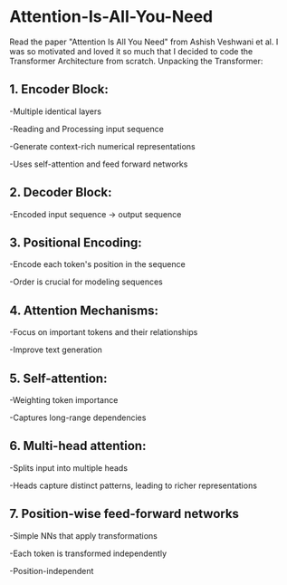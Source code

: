 # Attention-Is-All-You-Need
Read the paper "Attention Is All You Need" from Ashish Veshwani et al. I was so motivated and loved it so much that I decided to code the Transformer Architecture from scratch.
Unpacking the Transformer:

## 1. Encoder Block:

  -Multiple identical layers

  -Reading and Processing input sequence

  -Generate context-rich numerical representations

  -Uses self-attention and feed forward networks

## 2. Decoder Block:

  -Encoded input sequence -> output sequence

## 3. Positional Encoding:
   
  -Encode each token's position in the sequence
   
  -Order is crucial for modeling sequences

## 4. Attention Mechanisms:
  -Focus on important tokens and their relationships
   
  -Improve text generation

## 5. Self-attention:
  -Weighting token importance
   
  -Captures long-range dependencies

## 6. Multi-head attention:
  -Splits input into multiple heads
   
  -Heads capture distinct patterns, leading to richer representations

## 7. Position-wise feed-forward networks
  -Simple NNs that apply transformations
    
  -Each token is transformed independently

  -Position-independent
